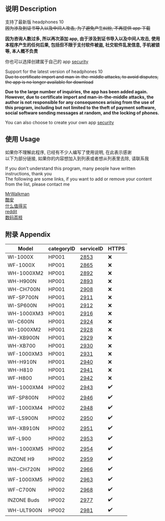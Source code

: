 ## 说明 Description

支持了最新版 headphones 10<br />
~~因为涉及到证书导入以及中间人攻击, 为了避免产生纠纷, 不再提供 app 下载~~

**因为咨询人数过多, 所以再次添加 app, 由于涉及到证书导入以及中间人攻击, 使用本程序产生的任何后果, 包括但不限于支付软件被盗, 社交软件乱发信息, 手机被锁等, 本人概不负责**

你也可以选择创建属于自己的 app [security](security)

Support for the latest version of headphones 10<br />
~~Due to certificate import and man-in-the-middle attacks, to avoid disputes, the app is no longer available for download~~

**Due to the large number of inquiries, the app has been added again. However, due to certificate import and man-in-the-middle attacks, the author is not responsible for any consequences arising from the use of this program, including but not limited to the theft of payment software, social software sending messages at random, and the locking of phones.**

You can also choose to create your own app [security](security)

## 使用 Usage

如果你不理解此程序, 已经有不少人编写了使用说明, 在此表示感谢<br />
以下为部分链接, 如果你的内容想加入到列表或者想从列表里去除, 请联系我

If you don't understand this program, many people have written instructions, thank you<br />
The following are some links, if you want to add or remove your content from the list, please contact me

[MrWalkman](https://www.mrwalkman.com/p/mdrproxyfwsidegradetool.html)<br />
[酷安](https://www.coolapk.com/feed/35048130)<br />
[什么值得买](https://post.smzdm.com/p/a997pdz5/)<br />
[reddit](https://www.reddit.com/r/sony/comments/dpsmsq/wh1000xm3_custom_firmware_flash_mdr_proxy/)<br />
[数码荔枝](https://www.lizhi.io/blog/62275295)<br />

## 附录 Appendix

| Model      | categoryID | serviceID             | HTTPS |
| ---------- | ---------- | --------------------- | ----- |
| WI-1000X   | HP001      | [2853](firmware/2853) | ❌    |
| WF-1000X   | HP001      | [2865](firmware/2865) | ❌    |
| WH-1000XM2 | HP001      | [2892](firmware/2892) | ❌    |
| WH-H900N   | HP001      | [2893](firmware/2893) | ❌    |
| WH-CH700N  | HP001      | [2908](firmware/2908) | ❌    |
| WF-SP700N  | HP001      | [2911](firmware/2911) | ❌    |
| WI-SP600N  | HP001      | [2912](firmware/2912) | ❌    |
| WH-1000XM3 | HP001      | [2916](firmware/2916) | ❌    |
| WI-C600N   | HP001      | [2924](firmware/2924) | ❌    |
| WI-1000XM2 | HP001      | [2928](firmware/2928) | ❌    |
| WH-XB900N  | HP001      | [2929](firmware/2929) | ❌    |
| WH-XB700   | HP001      | [2930](firmware/2930) | ❌    |
| WF-1000XM3 | HP001      | [2931](firmware/2931) | ❌    |
| WH-H910N   | HP001      | [2940](firmware/2940) | ❌    |
| WH-H810    | HP001      | [2941](firmware/2941) | ❌    |
| WF-H800    | HP001      | [2942](firmware/2942) | ❌    |
| WH-1000XM4 | HP002      | [2943](firmware/2943) | ✔️    |
| WF-SP800N  | HP002      | [2946](firmware/2946) | ✔️    |
| WF-1000XM4 | HP002      | [2948](firmware/2948) | ✔️    |
| WF-LS900N  | HP002      | [2950](firmware/2950) | ✔️    |
| WH-XB910N  | HP002      | [2951](firmware/2951) | ✔️    |
| WF-L900    | HP002      | [2953](firmware/2953) | ✔️    |
| WH-1000XM5 | HP002      | [2954](firmware/2954) | ✔️    |
| INZONE H9  | HP002      | [2959](firmware/2959) | ✔️    |
| WH-CH720N  | HP002      | [2966](firmware/2966) | ✔️    |
| WF-1000XM5 | HP002      | [2963](firmware/2963) | ✔️    |
| WF-C700N   | HP002      | [2968](firmware/2968) | ✔️    |
| INZONE Buds| HP002      | [2977](firmware/2977) | ✔️    |
| WH-ULT900N | HP002      | [2981](firmware/2981) | ✔️    |
